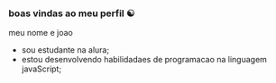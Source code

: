 ### boas vindas ao meu perfil ☯️ 

meu nome e joao 

- sou estudante na alura;
- estou desenvolvendo habilidadaes de programacao na linguagem javaScript;
